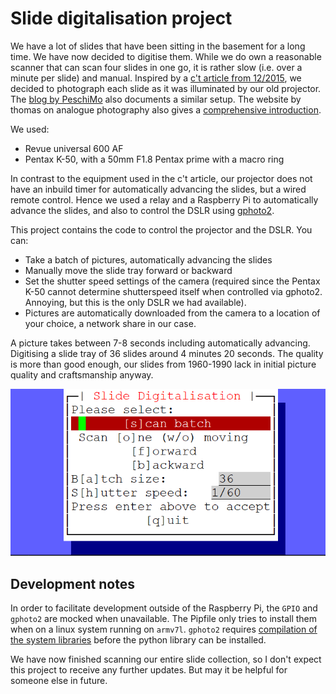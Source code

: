 # Slide digitalisation project

We have a lot of slides that have been sitting in the basement for a long time. We have now decided to digitise them. While we do own a reasonable scanner that can scan four slides in one go, it is rather slow (i.e. over a minute per slide) and manual. 
Inspired by a [c't article from 12/2015](https://www.heise.de/ct/ausgabe/2015-12-Diaprojektoren-zum-Digitalisierer-umbauen-2640304.html), we decided to photograph each slide as it was illuminated by our old projector. The [blog by PeschiMo](https://homemadediascanner.blogspot.com/) also documents a similar setup. The website by thomas on analogue photography also gives a [comprehensive introduction](https://analoge-fotografie.net/abfotografieren-negative-dias/).

We used:
 - Revue universal 600 AF
 - Pentax K-50, with a 50mm F1.8 Pentax prime with a macro ring
 
In contrast to the equipment used in the c't article, our projector does not have an inbuild timer for automatically advancing the slides, but a wired remote control. Hence we used a relay and a Raspberry Pi to automatically advance the slides, and also to control the DSLR using [gphoto2](http://www.gphoto.org/). 

This project contains the code to control the projector and the DSLR. You can:
 - Take a batch of pictures, automatically advancing the slides
 - Manually move the slide tray forward or backward
 - Set the shutter speed settings of the camera (required since the Pentax K-50 cannot determine shutterspeed itself when controlled via gphoto2. Annoying, but this is the only DSLR we had available).
 - Pictures are automatically downloaded from the camera to a location of your choice, a network share in our case. 
 
 A picture takes between 7-8 seconds including automatically advancing. Digitising a slide tray of 36 slides around 4 minutes 20 seconds. The quality is more than good enough, our slides from 1960-1990 lack in initial picture quality and craftsmanship anyway. 

![Screenshot of main UI, showing batch taking, setting of shutter speed](/img/mainscreen.png?raw=true "Screenshot of the app's main screen")

## Development notes

In order to facilitate development outside of the Raspberry Pi, the `GPIO` and `gphoto2` are mocked when unavailable. The Pipfile only tries to install them when on a linux system running on `armv7l`. `gphoto2` requires [compilation of the system libraries](https://maskaravivek.medium.com/how-to-control-and-capture-images-from-dslr-using-raspberry-pi-fdfa9d600ec1) before the python library can be installed.

We have now finished scanning our entire slide collection, so I don't expect this project to receive any further updates. But may it be helpful for someone else in future.